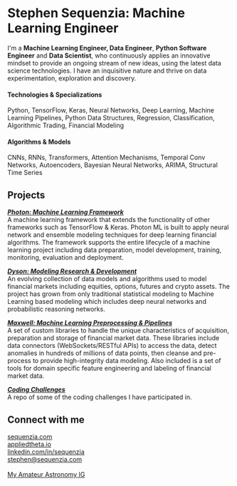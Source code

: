 # Stephen Sequenzia: Machine Learning Engineer
I'm a **Machine Learning Engineer, Data Engineer**, **Python Software Engineer** and **Data Scientist**, who continuously applies an innovative mindset to provide an ongoing stream of new ideas, using the latest data science technologies. I have an inquisitive nature and thrive on data experimentation, exploration and discovery. 

#### **Technologies & Specializations** 
Python, TensorFlow, Keras, Neural Networks, Deep Learning, Machine Learning Pipelines, Python Data Structures, Regression, Classification, Algorithmic Trading, Financial Modeling

#### **Algorithms & Models**
CNNs, RNNs, Transformers, Attention Mechanisms, Temporal Conv Networks, Autoencoders, Bayesian Neural Networks, ARIMA, Structural Time Series

## Projects

[***Photon: Machine Learning Framework***](https://github.com/sequenzia/photon)<br>
A machine learning framework that extends the functionality of other frameworks such as TensorFlow & Keras. Photon ML is built to apply neural network and ensemble modeling techniques for deep learning financial algorithms. The framework supports the entire lifecycle of a machine learning project including data preparation, model development, training, monitoring, evaluation and deployment.

[***Dyson: Modeling Research & Development***](https://github.com/sequenzia/dyson)<br>
An evolving collection of data models and algorithms used to model financial markets including equities, options, futures and crypto assets. The project has grown from only traditional statistical modeling to Machine Learning based modeling which includes deep neural networks and probabilistic reasoning networks.

[***Maxwell: Machine Learning Preprocessing & Pipelines***](https://github.com/sequenzia/maxwell)<br>
A set of custom libraries to handle the unique characteristics of acquisition, preparation and storage of financial market data. These libraries include data connectors (WebSockets/RESTful APIs) to access the data, detect anomalies in hundreds of millions of data points, then cleanse and pre-process to provide high-integrity data modeling. Also included is a set of tools for domain specific feature engineering and labeling of financial market data.

[***Coding Challenges***](https://github.com/sequenzia/challenges)<br>
A repo of some of the coding challenges I have participated in.

## Connect with me
[sequenzia.com](https://sequenzia.com/)
<br>
[appliedtheta.io](https://appliedtheta.io/)
<br>
[linkedin.com/in/sequenzia](https://www.linkedin.com/in/sequenzia)
<br>
[stephen@sequenzia.com](mailto:stephen@sequenzia.com)
<br>
<br>
[My Amateur Astronomy IG](https://www.instagram.com/sequenzia.sky/)
